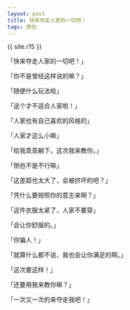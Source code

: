 ```yaml
---
layout: post
title: 快来夺走人家的一切吧！
tags: 原创
---
```


{{ site.r15 }}

「快来夺走人家的一切吧！」

「你不是曾经这样说的嘛？」

「随便什么玩法啦」

「这个才不适合人家啦！」

「人家也有自己喜欢的风格的」

「人家才这么小嘛」

「给我乖乖躺下，这次我来教你。」

「倒也不是不行嘛」

「这差距也太大了，会被挤坏的吧？」

「凭什么要按照你的意志来啊？」

「这件衣服太紧了，人家不要穿」

「会让你舒服的。」

「你骗人！」

「就算什么都不说，我也会让你满足的啊。」

「这次要这样！」

「还要用我来教你嘛？」

「一次又一次的来夺走我吧！」
